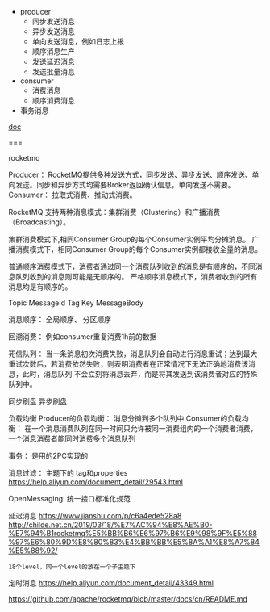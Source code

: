 
* producer
    * 同步发送消息
    * 异步发送消息
    * 单向发送消息，例如日志上报
    * 顺序消息生产
    * 发送延迟消息
    * 发送批量消息
* consumer
    * 消费消息
    * 顺序消费消息
* 事务消息

[doc](https://github.com/apache/rocketmq/blob/master/docs/cn/README.md)

===

rocketmq

Producer： RocketMQ提供多种发送方式，同步发送、异步发送、顺序发送、单向发送。同步和异步方式均需要Broker返回确认信息，单向发送不需要。
Consumer： 拉取式消费、推动式消费。


RocketMQ 支持两种消息模式：集群消费（Clustering）和广播消费（Broadcasting）。

集群消费模式下,相同Consumer Group的每个Consumer实例平均分摊消息。
广播消费模式下，相同Consumer Group的每个Consumer实例都接收全量的消息。


普通顺序消费模式下，消费者通过同一个消费队列收到的消息是有顺序的，不同消息队列收到的消息则可能是无顺序的。
严格顺序消息模式下，消费者收到的所有消息均是有顺序的。


Topic MessageId Tag Key  MessageBody

消息顺序： 全局顺序、 分区顺序

回溯消费： 例如consumer重复消费1h前的数据

死信队列：  当一条消息初次消费失败，消息队列会自动进行消息重试；达到最大重试次数后，若消费依然失败，则表明消费者在正常情况下无法正确地消费该消息，此时，消息队列 不会立刻将消息丢弃，而是将其发送到该消费者对应的特殊队列中。


同步刷盘
异步刷盘


负载均衡
    Producer的负载均衡： 消息分摊到多个队列中
    Consumer的负载均衡： 在一个消息消费队列在同一时间只允许被同一消费组内的一个消费者消费，一个消息消费者能同时消费多个消息队列

事务： 是用的2PC实现的



消息过滤： 主题下的 tag和properties
    https://help.aliyun.com/document_detail/29543.html


OpenMessaging:  统一接口标准化规范


延迟消息
    https://www.jianshu.com/p/c6a4ede528a8
    http://childe.net.cn/2019/03/18/%E7%AC%94%E8%AE%B0-%E7%94%B1rocketmq%E5%BB%B6%E6%97%B6%E9%98%9F%E5%88%97%E6%80%9D%E8%80%83%E4%BB%BB%E5%8A%A1%E8%A7%84%E5%88%92/

    18个level，同一个level的放在一个子主题下

定时消息
    https://help.aliyun.com/document_detail/43349.html

https://github.com/apache/rocketmq/blob/master/docs/cn/README.md
